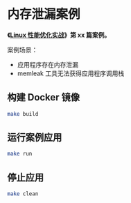 # 内存泄漏案例

**《[Linux 性能优化实战](https://time.geekbang.org/column/intro/140)》第 xx 篇案例。**

案例场景：

* 应用程序存在内存泄漏
* memleak 工具无法获得应用程序调用栈

## 构建 Docker 镜像

```sh
make build
```

## 运行案例应用

```sh
make run
```

## 停止应用

```sh
make clean
```
